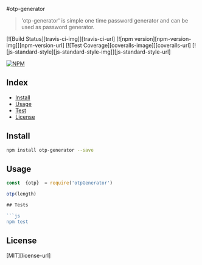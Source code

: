 #otp-generator

> 'otp-generator' is simple one time password generator and can be used as password generator.

[![Build Status][travis-ci-img]][travis-ci-url] 
[![npm version][npm-version-img]][npm-version-url]
[![Test Coverage][coveralls-image]][coveralls-url]
[![js-standard-style][js-standard-style-img]][js-standard-style-url] 

[![NPM](https://nodei.co/npm/otp-generator.png?downloadRank=true&downloads=true)](https://nodei.co/npm/otp-generator/)

## Index
* [Install](#install)
* [Usage](#usage)
* [Test](#test)
* [License](#license)

## Install

```bash
npm install otp-generator --save
```

## Usage

```js
const  {otp}  = require('otpGenerator')

otp(length)

## Tests

```js
npm test
```

## License
[MIT][license-url]
